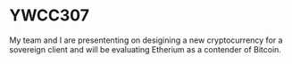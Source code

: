 # YWCC307

My team and I are presententing on desigining a new cryptocurrency for a sovereign client and will be evaluating Etherium as a contender of Bitcoin. 
